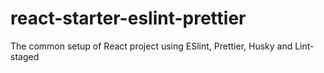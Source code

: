 # react-starter-eslint-prettier
The common setup of React project using ESlint, Prettier, Husky and Lint-staged
